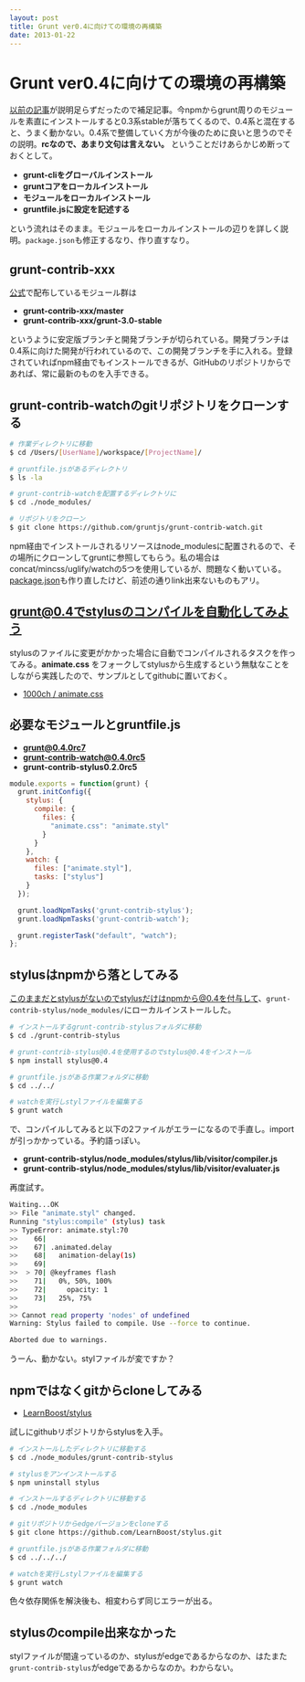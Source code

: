 ```yaml
---
layout: post
title: Grunt ver0.4に向けての環境の再構築
date: 2013-01-22
---
```


# Grunt ver0.4に向けての環境の再構築

[以前の記事](/posts/2012/gruntjs-introduction.html)が説明足らずだったので補足記事。今npmからgrunt周りのモジュールを素直にインストールすると0.3系stableが落ちてくるので、0.4系と混在すると、うまく動かない。0.4系で整備していく方が今後のために良いと思うのでその説明。**rcなので、あまり文句は言えない。** ということだけあらかじめ断っておくとして。

- **grunt-cliをグローバルインストール**
- **gruntコアをローカルインストール**
- **モジュールをローカルインストール**
- **gruntfile.jsに設定を記述する**

という流れはそのまま。モジュールをローカルインストールの辺りを詳しく説明。`package.json`も修正するなり、作り直すなり。

## grunt-contrib-xxx

[公式](http://github.com/gruntjs)で配布しているモジュール群は

- **grunt-contrib-xxx/master**
- **grunt-contrib-xxx/grunt-3.0-stable**

というように安定版ブランチと開発ブランチが切られている。開発ブランチは0.4系に向けた開発が行われているので、この開発ブランチを手に入れる。登録されていればnpm経由でもインストールできるが、GitHubのリポジトリからであれば、常に最新のものを入手できる。

## grunt-contrib-watchのgitリポジトリをクローンする

```bash
# 作業ディレクトリに移動
$ cd /Users/[UserName]/workspace/[ProjectName]/

# gruntfile.jsがあるディレクトリ
$ ls -la

# grunt-contrib-watchを配置するディレクトリに
$ cd ./node_modules/

# リポジトリをクローン
$ git clone https://github.com/gruntjs/grunt-contrib-watch.git
```

npm経由でインストールされるリソースはnode_modulesに配置されるので、その場所にクローンしてgruntに参照してもらう。私の場合はconcat/mincss/uglify/watchの5つを使用しているが、問題なく動いている。[package.json](http://github.com/1000ch/playground/blob/master/package.json)も作り直したけど、前述の通りlink出来ないものもアリ。

## grunt@0.4でstylusのコンパイルを自動化してみよう

stylusのファイルに変更がかかった場合に自動でコンパイルされるタスクを作ってみる。**animate.css** をフォークしてstylusから生成するという無駄なことをしながら実践したので、サンプルとしてgithubに置いておく。

+ [1000ch / animate.css](http://github.com/1000ch/animate.css)

## 必要なモジュールとgruntfile.js

- **grunt@0.4.0rc7**
- **grunt-contrib-watch@0.4.0rc5**
- **grunt-contrib-stylus0.2.0rc5**

```js
module.exports = function(grunt) {
  grunt.initConfig({
    stylus: {
      compile: {
        files: {
          "animate.css": "animate.styl"
        }
      }
    },
    watch: {
      files: ["animate.styl"],
      tasks: ["stylus"]
    }
  });

  grunt.loadNpmTasks('grunt-contrib-stylus');
  grunt.loadNpmTasks('grunt-contrib-watch');

  grunt.registerTask("default", "watch");
};
```

## stylusはnpmから落としてみる

このままだとstylusがないのでstylusだけはnpmから@0.4を付与して、`grunt-contrib-stylus/node_modules/`にローカルインストールした。

```bash
# インストールするgrunt-contrib-stylusフォルダに移動
$ cd ./grunt-contrib-stylus

# grunt-contrib-stylus@0.4を使用するのでstylus@0.4をインストール
$ npm install stylus@0.4

# gruntfile.jsがある作業フォルダに移動
$ cd ../../

# watchを実行しstylファイルを編集する
$ grunt watch
```

で、コンパイルしてみると以下の2ファイルがエラーになるので手直し。importが引っかかっている。予約語っぽい。

- **grunt-contrib-stylus/node_modules/stylus/lib/visitor/compiler.js**
- **grunt-contrib-stylus/node_modules/stylus/lib/visitor/evaluater.js**

再度試す。

```bash
Waiting...OK
>> File "animate.styl" changed.
Running "stylus:compile" (stylus) task
>> TypeError: animate.styl:70
>>    66|
>>    67| .animated.delay
>>    68|   animation-delay(1s)
>>    69|
>>  > 70| @keyframes flash
>>    71|   0%, 50%, 100%
>>    72|     opacity: 1
>>    73|   25%, 75%
>>
>> Cannot read property 'nodes' of undefined
Warning: Stylus failed to compile. Use --force to continue.

Aborted due to warnings.
```

うーん、動かない。stylファイルが変ですか？

## npmではなくgitからcloneしてみる

- [LearnBoost/stylus](https://github.com/learnboost/stylus)

試しにgithubリポジトリからstylusを入手。

```bash
# インストールしたディレクトリに移動する
$ cd ./node_modules/grunt-contrib-stylus

# stylusをアンインストールする
$ npm uninstall stylus

# インストールするディレクトリに移動する
$ cd ./node_modules

# gitリポジトリからedgeバージョンをcloneする
$ git clone https://github.com/LearnBoost/stylus.git

# gruntfile.jsがある作業フォルダに移動
$ cd ../../../

# watchを実行しstylファイルを編集する
$ grunt watch
```

色々依存関係を解決後も、相変わらず同じエラーが出る。

## stylusのcompile出来なかった

stylファイルが間違っているのか、stylusがedgeであるからなのか、はたまた`grunt-contrib-stylus`がedgeであるからなのか。わからない。
